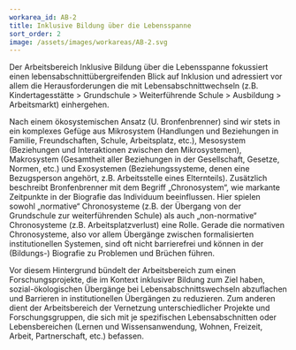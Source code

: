 ```yaml
---
workarea_id: AB-2
title: Inklusive Bildung über die Lebensspanne
sort_order: 2
image: /assets/images/workareas/AB-2.svg
---
```

Der Arbeitsbereich Inklusive Bildung über die Lebensspanne fokussiert einen lebensabschnittübergreifenden Blick auf Inklusion und adressiert vor allem die Herausforderungen die mit Lebensabschnittwechseln (z.B. Kindertagesstätte > Grundschule > Weiterführende Schule > Ausbildung > Arbeitsmarkt) einhergehen.

Nach einem ökosystemischen Ansatz (U. Bronfenbrenner) sind wir stets in ein komplexes Gefüge aus Mikrosystem (Handlungen und Beziehungen in Familie, Freundschaften, Schule, Arbeitsplatz, etc.), Mesosystem (Beziehungen und Interaktionen zwischen den Mikrosystemen), Makrosystem (Gesamtheit aller Beziehungen in der Gesellschaft, Gesetze, Normen, etc.) und Exosystemen (Beziehungssysteme, denen eine Bezugsperson angehört, z.B. Arbeitsstelle eines Elternteils). Zusätzlich beschreibt Bronfenbrenner mit dem Begriff „Chronosystem“, wie markante Zeitpunkte in der Biografie das Individuum beeinflussen. Hier spielen sowohl „normative“ Chronosysteme (z.B. der Übergang von der Grundschule zur weiterführenden Schule) als auch „non-normative“ Chronosysteme (z.B. Arbeitsplatzverlust) eine Rolle. Gerade die normativen Chronosysteme, also vor allem Übergänge zwischen formalisierten institutionellen Systemen, sind oft nicht barrierefrei und können in der (Bildungs-) Biografie zu Problemen und Brüchen führen.

Vor diesem Hintergrund bündelt der Arbeitsbereich zum einen Forschungsprojekte, die im Kontext inklusiver Bildung zum Ziel haben, sozial-ökologischen Übergänge bei Lebensabschnittswechseln abzuflachen und Barrieren in institutionellen Übergängen zu reduzieren. Zum anderen dient der Arbeitsbereich der Vernetzung unterschiedlicher Projekte und Forschungsgruppen, die sich mit je spezifischen Lebensabschnitten oder Lebensbereichen (Lernen und Wissensanwendung, Wohnen, Freizeit, Arbeit, Partnerschaft, etc.) befassen.